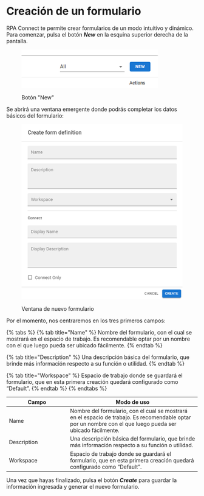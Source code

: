 # Creación de un formulario

RPA Connect te permite crear formularios de un modo intuitivo y dinámico. Para comenzar, pulsa el botón _**New**_ en la esquina superior derecha de la pantalla.



<figure><img src="../.gitbook/assets/nuevo_formulario.png" alt=""><figcaption><p>Botón "New"</p></figcaption></figure>

Se abrirá una ventana emergente donde podrás completar los datos básicos del formulario:

<figure><img src="../.gitbook/assets/Ventana_formulario.png" alt=""><figcaption><p>Ventana de nuevo formulario</p></figcaption></figure>

Por el momento, nos centraremos en los tres primeros campos:

{% tabs %}
{% tab title="Name" %}
Nombre del formulario, con el cual se mostrará en el espacio de trabajo. Es recomendable optar por un nombre con el que luego pueda ser ubicado fácilmente.
{% endtab %}

{% tab title="Description" %}
Una descripción básica del formulario, que brinde más información respecto a su función o utilidad.
{% endtab %}

{% tab title="Workspace" %}
Espacio de trabajo donde se guardará el formulario, que en esta primera creación quedará configurado como “Default”.
{% endtab %}
{% endtabs %}

<table><thead><tr><th width="147">Campo</th><th>Modo de uso</th></tr></thead><tbody><tr><td>Name</td><td>Nombre del formulario, con el cual se mostrará en el espacio de trabajo. Es recomendable optar por un nombre con el que luego pueda ser ubicado fácilmente.</td></tr><tr><td>Description</td><td>Una descripción básica del formulario, que brinde más información respecto a su función o utilidad.</td></tr><tr><td>Workspace</td><td>Espacio de trabajo donde se guardará el formulario, que en esta primera creación quedará configurado como “Default”.</td></tr></tbody></table>

Una vez que hayas finalizado, pulsa el botón _**Create**_ para guardar la información ingresada y generar el nuevo formulario.
